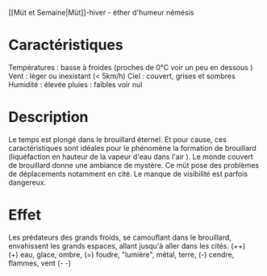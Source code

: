 [[Müt et Semaine|Müt]]-hiver - éther d'humeur némésis 
# Caractéristiques

Températures : basse  à froides (proches de 0°C voir un peu en dessous )
Vent :  léger ou inexistant (< 5km/h)
Ciel : couvert, grises et sombres 
Humidité : élevée 
pluies : faibles voir nul 

# Description

Le temps est plongé dans le brouillard éternel. Et pour cause, ces caractéristiques sont idéales pour le phénomène la formation de brouillard  (liquéfaction en hauteur de la vapeur d'eau dans l'air ). Le monde couvert de brouillard donne une ambiance de mystère. Ce müt pose des problèmes de déplacements notamment en cité. Le manque de visibilité est parfois dangereux. 

# Effet 
Les prédateurs des grands froids, se camouflant dans le brouillard, envahissent les grands espaces, allant jusqu'à aller dans les cités. 
(++)  
 (+) eau, glace, ombre,
 (=) foudre, "lumière", métal, terre,
 (-)  cendre, flammes,  vent
(- -)  
